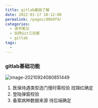 ```yaml
---
title: gitlab基础了解
date: 2022-01-17 18:12:00
permalink: /pages/d0b9f9/
categories:
  - 读书笔记
  - 玩转Git三剑客
  - gitlab
tags:
  - 
---
```

### gitlab基础功能

![image-20210924080851449](http://cdn.sympathy.icu/2021-09-24-000852.png)









1. 医保待遇类型选门慢时需校验  找锦红确定
2. 登陆弹窗校验
3. 备案病种数据来源  待后端确定